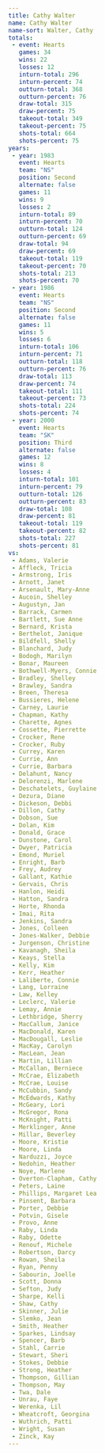 ```yaml
---
title: Cathy Walter
name: Cathy Walter
name-sort: Walter, Cathy
totals:
 - event: Hearts
   games: 34
   wins: 22
   losses: 12
   inturn-total: 296
   inturn-percent: 74
   outturn-total: 368
   outturn-percent: 76
   draw-total: 315
   draw-percent: 75
   takeout-total: 349
   takeout-percent: 75
   shots-total: 664
   shots-percent: 75
years:
 - year: 1983
   event: Hearts
   team: "NS"
   position: Second
   alternate: false
   games: 11
   wins: 9
   losses: 2
   inturn-total: 89
   inturn-percent: 70
   outturn-total: 124
   outturn-percent: 69
   draw-total: 94
   draw-percent: 69
   takeout-total: 119
   takeout-percent: 70
   shots-total: 213
   shots-percent: 70
 - year: 1986
   event: Hearts
   team: "NS"
   position: Second
   alternate: false
   games: 11
   wins: 5
   losses: 6
   inturn-total: 106
   inturn-percent: 71
   outturn-total: 118
   outturn-percent: 76
   draw-total: 113
   draw-percent: 74
   takeout-total: 111
   takeout-percent: 73
   shots-total: 224
   shots-percent: 74
 - year: 2000
   event: Hearts
   team: "SK"
   position: Third
   alternate: false
   games: 12
   wins: 8
   losses: 4
   inturn-total: 101
   inturn-percent: 79
   outturn-total: 126
   outturn-percent: 83
   draw-total: 108
   draw-percent: 81
   takeout-total: 119
   takeout-percent: 82
   shots-total: 227
   shots-percent: 81
vs:
 - Adams, Valerie
 - Affleck, Tricia
 - Armstrong, Iris
 - Arnott, Janet
 - Arsenault, Mary-Anne
 - Aucoin, Shelley
 - Augustyn, Jan
 - Barrack, Carmen
 - Bartlett, Sue Anne
 - Bernard, Krista
 - Berthelot, Janique
 - Bildfell, Shelly
 - Blanchard, Judy
 - Bodogh, Marilyn
 - Bonar, Maureen
 - Bothwell-Myers, Connie
 - Bradley, Shelley
 - Brawley, Sandra
 - Breen, Theresa
 - Bussieres, Helene
 - Carney, Laurie
 - Chapman, Kathy
 - Charette, Agnes
 - Cossette, Pierrette
 - Crocker, Rene
 - Crocker, Ruby
 - Currey, Karen
 - Currie, Ann
 - Currie, Barbara
 - Delahunt, Nancy
 - Delorenzi, Marlene
 - Deschatelets, Guylaine
 - Dezura, Diane
 - Dickeson, Debbi
 - Dillon, Cathy
 - Dobson, Sue
 - Dolan, Kim
 - Donald, Grace
 - Dunstone, Carol
 - Dwyer, Patricia
 - Emond, Muriel
 - Enright, Barb
 - Frey, Audrey
 - Gallant, Kathie
 - Gervais, Chris
 - Hanlon, Heidi
 - Hatton, Sandra
 - Horte, Rhonda
 - Imai, Rita
 - Jenkins, Sandra
 - Jones, Colleen
 - Jones-Walker, Debbie
 - Jurgenson, Christine
 - Kavanagh, Sheila
 - Keays, Stella
 - Kelly, Kim
 - Kerr, Heather
 - Laliberte, Connie
 - Lang, Lorraine
 - Law, Kelley
 - Leclerc, Valerie
 - Lemay, Annie
 - Lethbridge, Sherry
 - MacCallum, Janice
 - MacDonald, Karen
 - MacDougall, Leslie
 - MacKay, Carolyn
 - MacLean, Jean
 - Martin, Lillian
 - McCallan, Berniece
 - McCrae, Elizabeth
 - McCrae, Louise
 - McCubbin, Sandy
 - McEdwards, Kathy
 - McGeary, Lori
 - McGregor, Rona
 - McKnight, Patti
 - Merklinger, Anne
 - Millar, Beverley
 - Moore, Kristie
 - Moore, Linda
 - Narduzzi, Joyce
 - Nedohin, Heather
 - Noye, Marlene
 - Overton-Clapham, Cathy
 - Peters, Laine
 - Phillips, Margaret Lea
 - Pinsent, Barbara
 - Porter, Debbie
 - Potvin, Gisele
 - Provo, Anne
 - Raby, Linda
 - Raby, Odette
 - Renouf, Michele
 - Robertson, Darcy
 - Rowan, Sheila
 - Ryan, Penny
 - Sabourin, Joelle
 - Scott, Donna
 - Sefton, Judy
 - Sharpe, Kelli
 - Shaw, Cathy
 - Skinner, Julie
 - Slemko, Jean
 - Smith, Heather
 - Sparkes, Lindsay
 - Spencer, Barb
 - Stahl, Carrie
 - Stewart, Sheri
 - Stokes, Debbie
 - Strong, Heather
 - Thompson, Gillian
 - Thompson, May
 - Twa, Dale
 - Unrau, Faye
 - Werenka, Lil
 - Wheatcroft, Georgina
 - Wuthrich, Patti
 - Wright, Susan
 - Zinck, Kay
---
```


